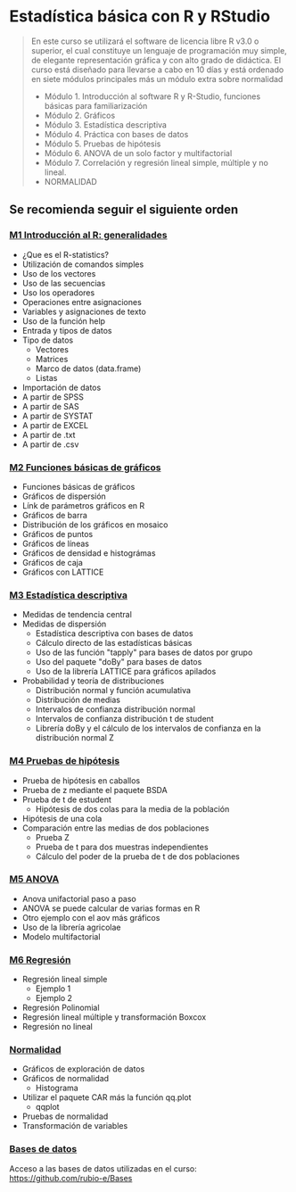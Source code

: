 # Estadística básica con R y RStudio
> En este curso se utilizará el software de licencia libre R v3.0 o superior, el cual constituye un lenguaje de programación muy simple, de elegante representación gráfica y con alto grado de didáctica. El curso está diseñado para llevarse a cabo en 10 días y está ordenado en siete módulos principales más un módulo extra sobre normalidad
> -	Módulo 1. Introducción al software R y R-Studio, funciones básicas para familiarización
> -	Módulo 2. Gráficos 
> -	Módulo 3. Estadística descriptiva
> -	Módulo 4. Práctica con bases de datos
> -	Módulo 5. Pruebas de hipótesis
> -	Módulo 6. ANOVA de un solo factor y multifactorial
> -	Módulo 7. Correlación y regresión lineal simple, múltiple y no lineal.
> -	NORMALIDAD
## Se recomienda seguir el siguiente orden 
### [M1 Introducción al R: generalidades](https://github.com/rubio-e/Curso_R/blob/main/M1.md)
- ¿Que es el R-statistics?
- Utilización de comandos simples
- Uso de los vectores
- Uso de las secuencias
- Uso los operadores
- Operaciones entre asignaciones
- Variables y asignaciones de texto
- Uso de la función help
- Entrada y tipos de datos
- Tipo de datos
   - Vectores
   - Matrices
   - Marco de datos (data.frame)
   - Listas
- Importación de datos
- A partir de SPSS
- A partir de SAS
- A partir de SYSTAT
- A partir de EXCEL
- A partir de .txt
- A partir de .csv 
### [M2 Funciones básicas de gráficos](https://github.com/rubio-e/Curso_R/blob/main/M2.md)
- Funciones básicas de gráficos
- Gráficos de dispersión
- Línk de parámetros gráficos en R
- Gráficos de barra
- Distribución de los gráficos en mosaico
- Gráficos de puntos
- Gráficos de líneas
- Gráficos de densidad e histográmas
- Gráficos de caja
- Gráficos con LATTICE
### [M3 Estadística descriptiva](https://github.com/rubio-e/Curso_R/blob/main/M3.md)
- Medidas de tendencia central
- Medidas de dispersión
   - Estadística descriptiva con bases de datos
   - Cálculo directo de las estadísticas básicas
   - Uso de las función "tapply" para bases de datos por grupo
   - Uso del paquete "doBy" para bases de datos
   - Uso de la librería LATTICE para gráficos apilados
- Probabilidad y teoría de distribuciones
   - Distribución normal y función acumulativa
   - Distribución de medias
  - Intervalos de confianza distribución normal
  - Intervalos de confianza distribución t de student
  -   Librería doBy y el cálculo de los intervalos de confianza en la distribución normal Z 

### [M4 Pruebas de hipótesis](https://github.com/rubio-e/Curso_R/blob/main/M4.md)
- Prueba de hipótesis en caballos 
- Prueba de z mediante el paquete BSDA
- Prueba de t de estudent
   - Hipótesis de dos colas para la media de la población 
- Hipótesis de una cola
- Comparación entre las medias de dos poblaciones
   - Prueba Z
   - Prueba de t para dos muestras independientes
   - Cálculo del poder de la prueba de t de dos poblaciones
### [M5 ANOVA](https://github.com/rubio-e/Curso_R/blob/main/M5.md)
- Anova unifactorial paso a paso
- ANOVA se puede calcular de varias formas en R
- Otro ejemplo con el aov más gráficos
- Uso de la librería agricolae
- Modelo multifactorial
### [M6 Regresión](https://github.com/rubio-e/Curso_R/blob/main/M6.md)
- Regresión lineal simple
   - Ejemplo 1
   - Ejemplo 2
- Regresión Polinomial
- Regresión lineal múltiple y transformación Boxcox
- Regresión no lineal
### [Normalidad](https://github.com/rubio-e/Curso_R/blob/main/NORMALIDAD.md)
- Gráficos de exploración de datos
- Gráficos de normalidad
   - Histograma
- Utilizar el paquete CAR más la función qq.plot
   - qqplot
- Pruebas de normalidad
- Transformación de variables
### [Bases de datos](https://github.com/rubio-e/Bases)
Acceso a las bases de datos utilizadas en el curso: https://github.com/rubio-e/Bases

